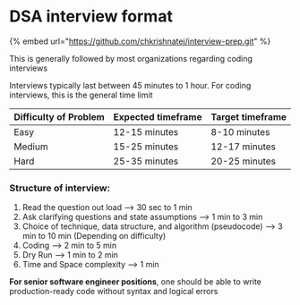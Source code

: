 # DSA interview format

{% embed url="https://github.com/chkrishnatej/interview-prep.git" %}

This is generally followed by most organizations regarding coding interviews

Interviews typically last between 45 minutes to 1 hour. For coding interviews, this is the general time limit&#x20;

| Difficulty of Problem | Expected timeframe | Target timeframe |
| --------------------- | ------------------ | ---------------- |
| Easy                  | 12-15 minutes      | 8-10 minutes     |
| Medium                | 15-25 minutes      | 12-17 minutes    |
| Hard                  | 25-35 minutes      | 20-25 minutes    |

### Structure of interview:

1. Read the question out load --> 30 sec to 1 min
2. Ask clarifying questions and state assumptions --> 1 min to 3 min
3. Choice of technique, data structure, and algorithm (pseudocode) --> 3 min to 10 min (Depending on difficulty)
4. Coding --> 2 min to 5 min
5. Dry Run --> 1 min to 2 min
6. Time and Space complexity --> 1 min

**For senior software engineer positions**, one should be able to write production-ready code without syntax and logical errors
